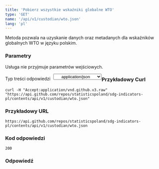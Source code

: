 ```yaml
---
title: 'Pobierz wszystkie wskaźniki globalne WTO'
type: 'GET'
name: '/api/v1/custodian/wto.json'
lang: 'pl'
---
```


Metoda pozwala na uzyskanie danych oraz metadanych dla wskaźników globalnych WTO w języku polskim.

### Parametry

<p>Usługa nie przyjmuje parametrów wejściowych.</p>

<p style='float:left;margin-top: 7px;'>Typ treści odpowiedzi</p>
<select style='float:left;padding: 0px 15px;width: 155px;margin-left: 10px;text-align-last: center;'>
  <option>application/json</option>
</select>

<div id='example1'>

<h3 id="przykładowy-curl">Przykładowy Curl</h3>

<p><code class="highlighter-rouge">curl -H "Accept:application/vnd.github.v3.raw" "https://api.github.com/repos/statisticspoland/sdg-indicators-pl/contents/api/v1/custodian/wto.json"</code></p>

<h3 id="przykładowy-url">Przykładowy URL</h3>

<p><code class="highlighter-rouge">https://api.github.com/repos/statisticspoland/sdg-indicators-pl/contents/api/v1/custodian/wto.json</code></p>

<h3 id="przykładowy-kod-odpowiedzi">Kod odpowiedzi</h3>

<p><code class="highlighter-rouge">200</code></p>

<h3 id="przykładowa-odpowiedź">Odpowiedź</h3>

<p><code class="highlighter-rouge" id="show-data-wto">
</code></p>

</div>


<script>

$.getJSON('https://sdg.gov.pl/api/v1/custodian/wto.json', function(data) {
    $('#show-data-wto').html(JSON.stringify(data, null, 2));
});

</script>

